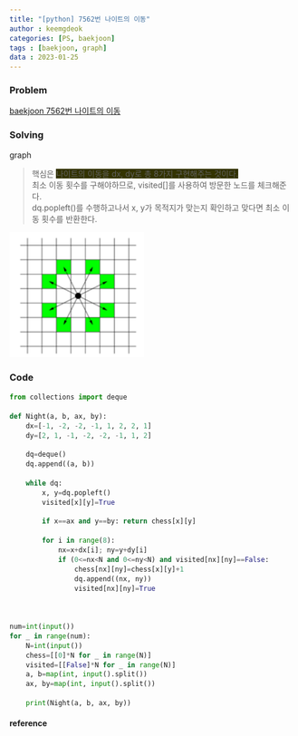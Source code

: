 ```yaml
---
title: "[python] 7562번 나이트의 이동"
author : keemgdeok
categories: [PS, baekjoon]
tags : [baekjoon, graph]
data : 2023-01-25
---
```



### Problem
[baekjoon 7562번 나이트의 이동](https://www.acmicpc.net/problem/7562)


### Solving 
graph
> 핵심은 <span style="background-color:#333300">나이트의 이동을 dx, dy로 총 8가지 구현해주는 것이다.</span>  
> 최소 이동 횟수를 구해야하므로, visited[]를 사용하여 방문한 노드를 체크해준다.   
> dq.popleft()를 수행하고나서 x, y가 목적지가 맞는지 확인하고 맞다면 최소 이동 횟수를 반환한다.

![7562](/assets/img/7562.png)

### Code
```py
from collections import deque

def Night(a, b, ax, by):
    dx=[-1, -2, -2, -1, 1, 2, 2, 1]
    dy=[2, 1, -1, -2, -2, -1, 1, 2]
    
    dq=deque()
    dq.append((a, b))

    while dq:
        x, y=dq.popleft()
        visited[x][y]=True

        if x==ax and y==by: return chess[x][y]

        for i in range(8):
            nx=x+dx[i]; ny=y+dy[i]
            if (0<=nx<N and 0<=ny<N) and visited[nx][ny]==False:
                chess[nx][ny]=chess[x][y]+1
                dq.append((nx, ny))
                visited[nx][ny]=True
    


num=int(input())
for _ in range(num):
    N=int(input())
    chess=[[0]*N for _ in range(N)]
    visited=[[False]*N for _ in range(N)]
    a, b=map(int, input().split())
    ax, by=map(int, input().split())

    print(Night(a, b, ax, by))

```


#### reference
